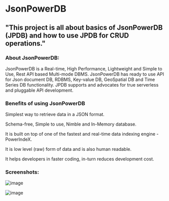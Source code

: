 # JsonPowerDB


## "This project is all about basics of JsonPowerDB (JPDB) and how to use JPDB for CRUD operations." 


### About JsonPowerDB:

JsonPowerDB is a Real-time, High Performance, Lightweight and Simple to Use, Rest API based Multi-mode DBMS. JsonPowerDB has ready to use API for Json document DB, RDBMS, Key-value DB, GeoSpatial DB and Time Series DB functionality. JPDB supports and advocates for true serverless and pluggable API development.

### Benefits of using JsonPowerDB

Simplest way to retrieve data in a JSON format.

Schema-free, Simple to use, Nimble and In-Memory database.

It is built on top of one of the fastest and real-time data indexing engine - PowerIndeX.

It is low level (raw) form of data and is also human readable.

It helps developers in faster coding, in-turn reduces development cost.


### Screenshots:

![image](https://user-images.githubusercontent.com/85052170/176483588-d8135217-509e-40d8-8ed1-70a39975a741.png)

![image](https://user-images.githubusercontent.com/85052170/176483375-c8063c12-a936-4dc5-823d-d64d9ec75fbd.png)
